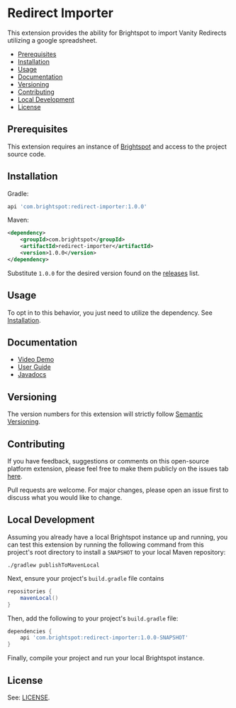 # Redirect Importer

This extension provides the ability for Brightspot to import Vanity Redirects utilizing a google spreadsheet. 

* [Prerequisites](#prerequisites)
* [Installation](#installation)
* [Usage](#usage)
* [Documentation](#documentation)
* [Versioning](#versioning)
* [Contributing](#contributing)
* [Local Development](#local-development)
* [License](#license)

## Prerequisites

This extension requires an instance of [Brightspot](https://www.brightspot.com/) and access to the project source code.

## Installation

Gradle:
```groovy
api 'com.brightspot:redirect-importer:1.0.0'
```

Maven:
```xml
<dependency>
    <groupId>com.brightspot</groupId>
    <artifactId>redirect-importer</artifactId>
    <version>1.0.0</version>
</dependency>
```

Substitute `1.0.0` for the desired version found on the [releases](/releases) list.

## Usage
To opt in to this behavior, you just need to utilize the dependency. See [Installation](#installation).

## Documentation

- [Video Demo](https://www.brightspot.com/documentation/brightspot-cms-user-guide/redirect-importer-demo)
- [User Guide](https://www.brightspot.com/documentation/brightspot-cms-user-guide/redirect-importer)
- [Javadocs](https://artifactory.psdops.com/public/com/brightspot/redirect-importer/%5BRELEASE%5D/redirect-importer-%5BRELEASE%5D-javadoc.jar!/index.html)

## Versioning

The version numbers for this extension will strictly follow [Semantic Versioning](https://semver.org/).

## Contributing

If you have feedback, suggestions or comments on this open-source platform extension, please feel free to make them publicly on the issues tab [here](https://github.com/brightspot/redirect-importer/issues).

Pull requests are welcome. For major changes, please open an issue first to discuss what you would like to change.

## Local Development

Assuming you already have a local Brightspot instance up and running, you can 
test this extension by running the following command from this project's root 
directory to install a `SNAPSHOT` to your local Maven repository:

```shell
./gradlew publishToMavenLocal
```

Next, ensure your project's `build.gradle` file contains 

```groovy
repositories {
    mavenLocal()
}
```

Then, add the following to your project's `build.gradle` file:

```groovy
dependencies {
    api 'com.brightspot:redirect-importer:1.0.0-SNAPSHOT'
}
```

Finally, compile your project and run your local Brightspot instance.

## License

See: [LICENSE](LICENSE).
